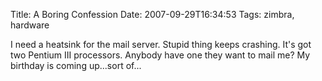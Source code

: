 Title: A Boring Confession
Date: 2007-09-29T16:34:53
Tags: zimbra, hardware


I need a heatsink for the mail server. Stupid thing keeps crashing. It's got two Pentium III processors. Anybody have one they want to mail me? My birthday is coming up...sort of...